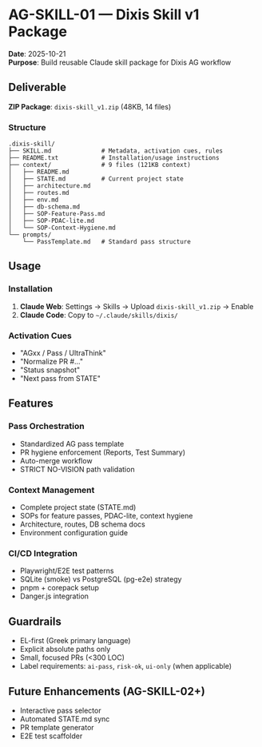 # AG-SKILL-01 — Dixis Skill v1 Package

**Date**: 2025-10-21  
**Purpose**: Build reusable Claude skill package for Dixis AG workflow

## Deliverable

**ZIP Package**: `dixis-skill_v1.zip` (48KB, 14 files)

### Structure
```
.dixis-skill/
├── SKILL.md              # Metadata, activation cues, rules
├── README.txt            # Installation/usage instructions
├── context/              # 9 files (121KB context)
│   ├── README.md
│   ├── STATE.md          # Current project state
│   ├── architecture.md
│   ├── routes.md
│   ├── env.md
│   ├── db-schema.md
│   ├── SOP-Feature-Pass.md
│   ├── SOP-PDAC-lite.md
│   └── SOP-Context-Hygiene.md
└── prompts/
    └── PassTemplate.md   # Standard pass structure
```

## Usage

### Installation
1. **Claude Web**: Settings → Skills → Upload `dixis-skill_v1.zip` → Enable
2. **Claude Code**: Copy to `~/.claude/skills/dixis/`

### Activation Cues
- "AGxx / Pass / UltraThink"
- "Normalize PR #..."
- "Status snapshot"
- "Next pass from STATE"

## Features

### Pass Orchestration
- Standardized AG pass template
- PR hygiene enforcement (Reports, Test Summary)
- Auto-merge workflow
- STRICT NO-VISION path validation

### Context Management
- Complete project state (STATE.md)
- SOPs for feature passes, PDAC-lite, context hygiene
- Architecture, routes, DB schema docs
- Environment configuration guide

### CI/CD Integration
- Playwright/E2E test patterns
- SQLite (smoke) vs PostgreSQL (pg-e2e) strategy
- pnpm + corepack setup
- Danger.js integration

## Guardrails
- EL-first (Greek primary language)
- Explicit absolute paths only
- Small, focused PRs (<300 LOC)
- Label requirements: `ai-pass`, `risk-ok`, `ui-only` (when applicable)

## Future Enhancements (AG-SKILL-02+)
- Interactive pass selector
- Automated STATE.md sync
- PR template generator
- E2E test scaffolder
